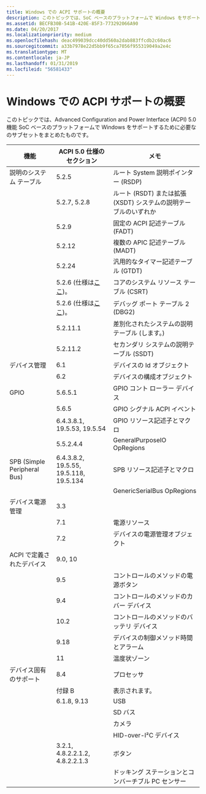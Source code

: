 ```yaml
---
title: Windows での ACPI サポートの概要
description: このトピックでは、SoC ベースのプラットフォームで Windows をサポートするために必要な ACPI 5.0 の機能のサブセットをまとめたものです。
ms.assetid: BECFB30B-541B-420E-85F3-773292066A90
ms.date: 04/20/2017
ms.localizationpriority: medium
ms.openlocfilehash: deac499039dcc40dd560a2dab883ffcdb2c60ac6
ms.sourcegitcommit: a33b7978e22d5bb9f65ca7056f955319049a2e4c
ms.translationtype: MT
ms.contentlocale: ja-JP
ms.lasthandoff: 01/31/2019
ms.locfileid: "56581433"
---
```

# <a name="summary-of-acpi-support-in-windows"></a>Windows での ACPI サポートの概要


このトピックでは、Advanced Configuration and Power Interface (ACPI) 5.0 機能 SoC ベースのプラットフォームで Windows をサポートするために必要なのサブセットをまとめたものです。

| 機能                     | ACPI 5.0 仕様のセクション                                                    | メモ                                                              |
|-----------------------------|--------------------------------------------------------------------------------------|--------------------------------------------------------------------|
| 説明のシステム テーブル   | 5.2.5                                                                                | ルート System 説明ポインター (RSDP)                             |
|                             | 5.2.7, 5.2.8                                                                         | ルート (RSDT) または拡張 (XSDT) システムの説明テーブルのいずれか |
|                             | 5.2.9                                                                                | 固定の ACPI 記述テーブル (FADT)                                |
|                             | 5.2.12                                                                               | 複数の APIC 記述テーブル (MADT)                             |
|                             | 5.2.24                                                                               | 汎用的なタイマー記述テーブル (GTDT)                             |
|                             | 5.2.6 (仕様は[ここ](https://acpica.org/related-documents))。               | コアのシステム リソース テーブル (CSRT)                                 |
|                             | 5.2.6 (仕様は[ここ]( https://go.microsoft.com/fwlink/p/?LinkId=691234))。 | デバッグ ポート テーブル 2 (DBG2)                                          |
|                             | 5.2.11.1                                                                             | 差別化されたシステムの説明テーブル (します。)                     |
|                             | 5.2.11.2                                                                             | セカンダリ システムの説明テーブル (SSDT)                          |
| デバイス管理           | 6.1                                                                                  | デバイスの Id オブジェクト                                      |
|                             | 6.2                                                                                  | デバイスの構成オブジェクト                                       |
| GPIO                        | 5.6.5.1                                                                              | GPIO コント ローラー デバイス                                            |
|                             | 5.6.5                                                                                | GPIO シグナル ACPI イベント                                          |
|                             | 6.4.3.8.1, 19.5.53, 19.5.54                                                          | GPIO リソース記述子とマクロ                               |
|                             | 5.5.2.4.4                                                                            | GeneralPurposeIO OpRegions                                         |
| SPB (Simple Peripheral Bus) | 6.4.3.8.2, 19.5.55, 19.5.118, 19.5.134                                               | SPB リソース記述子とマクロ                                |
|                             |                                                                                      | GenericSerialBus OpRegions                                         |
| デバイス電源管理     | 3.3                                                                                  |                                                                    |
|                             | 7.1                                                                                  | 電源リソース                                                    |
|                             | 7.2                                                                                  | デバイスの電源管理オブジェクト                                    |
| ACPI で定義されたデバイス        | 9.0, 10                                                                              |                                                                    |
|                             | 9.5                                                                                  | コントロールのメソッドの電源ボタン                                        |
|                             | 9.4                                                                                  | コントロールのメソッドのカバー デバイス                                          |
|                             | 10.2                                                                                 | コントロールのメソッドのバッテリ デバイス                                      |
|                             | 9.18                                                                                 | デバイスの制御メソッド時間とアラーム                               |
|                             | 11                                                                                   | 温度状ゾーン                                                      |
| デバイス固有のサポート     | 8.4                                                                                  | プロセッサ                                                         |
|                             | 付録 B                                                                           | 表示されます。                                                           |
|                             | 6.1.8, 9.13                                                                          | USB                                                                |
|                             |                                                                                      | SD バス                                                             |
|                             |                                                                                      | カメラ                                                            |
|                             |                                                                                      | HID-over-I²C デバイス                                               |
|                             | 3.2.1, 4.8.2.2.1.2, 4.8.2.2.1.3                                                      | ボタン                                                            |
|                             |                                                                                      | ドッキング ステーションとコンバーチブル PC センサー                                    |

 

 

 




